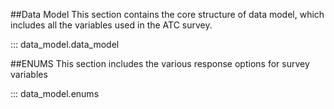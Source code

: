 ##Data Model
This section contains the core structure of data model, which includes all the variables used in the ATC survey.

::: data_model.data_model

##ENUMS
This section includes the various response options for survey variables

::: data_model.enums
